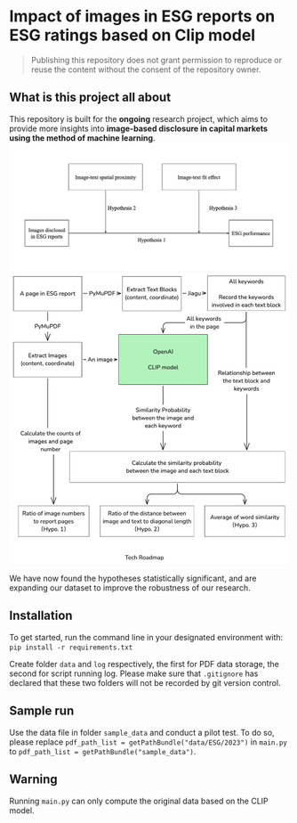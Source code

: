 # Impact of images in ESG reports on ESG ratings based on Clip model
> Publishing this repository does not grant permission to reproduce or reuse the content without the consent of the repository owner.

## What is this project all about
This repository is built for the **ongoing** research project, which aims to provide more insights into **image-based disclosure in capital markets using the method of machine learning**. 
![Hypothesis Development](./img/Hypothesis%20Development.png)
![TechRoadmap](./img/TechRoadmap.png)

We have now found the hypotheses statistically significant, and are expanding our dataset to improve the robustness of our research.

## Installation 
To get started, run the command line in your designated environment with: 
`pip install -r requirements.txt`


Create folder `data` and `log` respectively, the first for PDF data storage, the second for script running log. Please make sure that `.gitignore` has declared that these two folders will not be recorded by git version control. 


## Sample run
Use the data file in folder `sample_data` and conduct a pilot test. To do so, please replace `pdf_path_list = getPathBundle("data/ESG/2023")` in `main.py` to `pdf_path_list = getPathBundle("sample_data")`.

## Warning
Running `main.py` can only compute the original data based on the CLIP model. 
